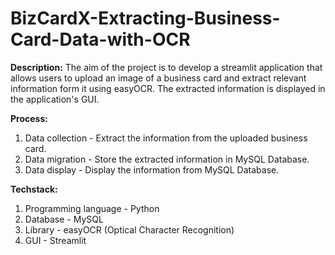 # BizCardX-Extracting-Business-Card-Data-with-OCR

**Description:**
The aim of the project is to develop a streamlit application that allows users to upload an image of a business card and extract relevant information form it using easyOCR. The extracted information is displayed in the application's GUI.

**Process:**
1. Data collection - Extract the information from the uploaded business card.
2. Data migration - Store the extracted information in MySQL Database.
3. Data display - Display the information from MySQL Database.

**Techstack:**
1. Programming language - Python
2. Database - MySQL
3. Library - easyOCR (Optical Character Recognition)
4. GUI - Streamlit
